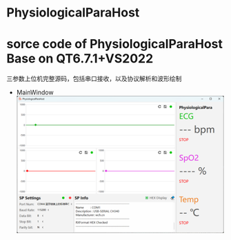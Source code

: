 # PhysiologicalParaHost
# sorce code of PhysiologicalParaHost Base on QT6.7.1+VS2022
三参数上位机完整源码，包括串口接收，以及协议解析和波形绘制
- MainWindow
![image](https://github.com/PAPRIKA-T/PhysiologicalParaHost/blob/master/Img/MainWindow.png)
